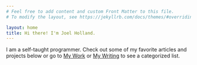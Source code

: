 ```yaml
---
# Feel free to add content and custom Front Matter to this file.
# To modify the layout, see https://jekyllrb.com/docs/themes/#overriding-theme-defaults

layout: home
title: Hi there! I'm Joel Holland.
---
```

I am a self-taught programmer. Check out some of my favorite articles and projects below or go to [My Work](/mywork) or [My Writing](/mywriting) to see a categorized list.